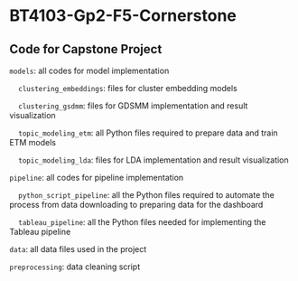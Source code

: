 # BT4103-Gp2-F5-Cornerstone
## Code for Capstone Project 

`models`: all codes for model implementation

&nbsp;&nbsp;&nbsp;&nbsp;`clustering_embeddings`: files for cluster embedding models
  
&nbsp;&nbsp;&nbsp;&nbsp;`clustering_gsdmm`: files for GDSMM implementation and result visualization
  
&nbsp;&nbsp;&nbsp;&nbsp;`topic_modeling_etm`: all Python files required to prepare data and train ETM models
  
&nbsp;&nbsp;&nbsp;&nbsp;`topic_modeling_lda`: files for LDA implementation and result visualization

`pipeline`: all codes for pipeline implementation

&nbsp;&nbsp;&nbsp;&nbsp;`python_script_pipeline`: all the Python files required to automate the process from data downloading to preparing data for the dashboard
  
&nbsp;&nbsp;&nbsp;&nbsp;`tableau_pipeline`: all the Python files needed for implementing the Tableau pipeline

`data`: all data files used in the project

`preprocessing`: data cleaning script
